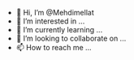 - 👋 Hi, I’m @Mehdimellat
- 👀 I’m interested in ...
- 🌱 I’m currently learning ...
- 💞️ I’m looking to collaborate on ...
- 📫 How to reach me ...

<!---
Mehdimellat/Mehdimellat is a ✨ special ✨ repository because its `README.md` (this file) appears on your GitHub profile.
You can click the Preview link to take a look at your changes.
--->
